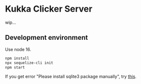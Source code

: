 # Kukka Clicker Server

wip...

## Development environment
Use node 16.
```zsh
npm install
npx sequelize-cli init
npm start
```
If you get error "Please install sqlite3 package manually",
try [this](https://github.com/sequelize/sequelize/issues/11174#issuecomment-509974511).
